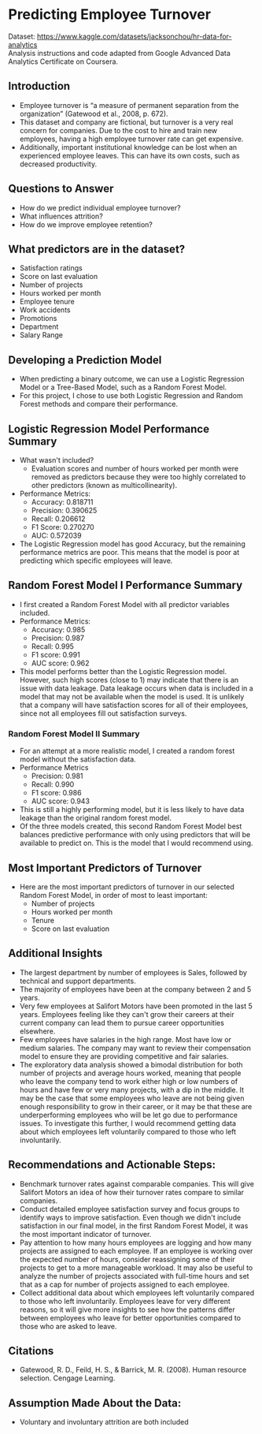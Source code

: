 # Predicting Employee Turnover
Dataset: https://www.kaggle.com/datasets/jacksonchou/hr-data-for-analytics <br>
Analysis instructions and code adapted from Google Advanced Data Analytics Certificate on Coursera. <br>

## Introduction
* Employee turnover is “a measure of permanent separation from the organization” (Gatewood et al., 2008, p. 672).
* This dataset and company are fictional, but turnover is a very real concern for companies. Due to the cost to hire and train new employees, having a high employee turnover rate can get expensive. 
* Additionally, important institutional knowledge can be lost when an experienced employee leaves. This can have its own costs, such as decreased productivity.

## Questions to Answer
* How do we predict individual employee turnover?
* What influences attrition?
* How do we improve employee retention?
## What predictors are in the dataset?
* Satisfaction ratings
* Score on last evaluation
* Number of projects
* Hours worked per month
* Employee tenure
* Work accidents
* Promotions
* Department
* Salary Range

## Developing a Prediction Model
* When predicting a binary outcome, we can use a Logistic Regression Model or a Tree-Based Model, such as a Random Forest Model.
* For this project, I chose to use both Logistic Regression and Random Forest methods and compare their performance.


## Logistic Regression Model Performance Summary
* What wasn't included?
  * Evaluation scores and number of hours worked per month were removed as predictors because they were too highly correlated to other predictors (known as multicollinearity).
* Performance Metrics:
    * Accuracy: 0.818711
    * Precision: 0.390625
    * Recall: 0.206612
    * F1 Score: 0.270270
    * AUC: 0.572039
* The Logistic Regression model has good Accuracy, but the remaining performance metrics are poor. This means that the model is poor at predicting which specific employees will leave.

## Random Forest Model I Performance Summary
* I first created a Random Forest Model with all predictor variables included.
* Performance Metrics:
    * Accuracy: 0.985
    * Precision: 0.987
    * Recall: 0.995
    * F1 score: 0.991 
    * AUC score: 0.962 
* This model performs better than the Logistic Regression model. However, such high scores (close to 1) may indicate that there is an issue with data leakage. Data leakage occurs when data is included in a model that may not be available when the model is used. It is unlikely that a company will have satisfaction scores for all of their employees, since not all employees fill out satisfaction surveys.

### Random Forest Model II Summary
* For an attempt at a more realistic model, I created a random forest model without the satisfaction data.
* Performance Metrics
    * Precision: 0.981 
    * Recall: 0.990
    * F1 score: 0.986
    * AUC score: 0.943
* This is still a highly performing model, but it is less likely to have data leakage than the original random forest model.
* Of the three models created, this second Random Forest Model best balances predictive performance with only using predictors that will be available to predict on. This is the model that I would recommend using.


## Most Important Predictors of Turnover
* Here are the most important predictors of turnover in our selected Random Forest Model, in order of most to least important:
    * Number of projects
    * Hours worked per month
    * Tenure
    * Score on last evaluation


## Additional Insights
* The largest department by number of employees is Sales, followed by technical and support departments.
* The majority of employees have been at the company between 2 and 5 years.
* Very few employees at Salifort Motors have been promoted in the last 5 years. Employees feeling like they can't grow their careers at their current company can lead them to pursue career opportunities elsewhere.
* Few employees have salaries in the high range. Most have low or medium salaries. The company may want to review their compensation model to ensure they are providing competitive and fair salaries.
* The exploratory data analysis showed a bimodal distribution for both number of projects and average hours worked, meaning that people who leave the company tend to work either high or low numbers of hours and have few or very many projects, with a dip in the middle. It may be the case that some employees who leave are not being given enough responsibility to grow in their career, or it may be that these are underperforming employees who will be let go due to performance issues. To investigate this further, I would recommend getting data about which employees left voluntarily compared to those who left involuntarily.


## Recommendations and Actionable Steps:
* Benchmark turnover rates against comparable companies. This will give Salifort Motors an idea of how their turnover rates compare to similar companies.
* Conduct detailed employee satisfaction survey and focus groups to identify ways to improve satisfaction. Even though we didn't include satisfaction in our final model, in the first Random Forest Model, it was the most important indicator of turnover.
* Pay attention to how many hours employees are logging and how many projects are assigned to each employee. If an employee is working over the expected number of hours, consider reassigning some of their projects to get to a more manageable workload. It may also be useful to analyze the number of projects associated with full-time hours and set that as a cap for number of projects assigned to each employee.
* Collect additional data about which employees left voluntarily compared to those who left involuntarily. Employees leave for very different reasons, so it will give more insights to see how the patterns differ between employees who leave for better opportunities compared to those who are asked to leave.


## Citations
* Gatewood, R. D., Feild, H. S., & Barrick, M. R. (2008). Human resource selection. Cengage Learning.


## Assumption Made About the Data:
* Voluntary and involuntary attrition are both included
